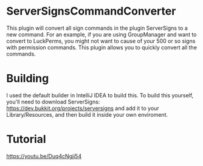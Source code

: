 # ServerSignsCommandConverter
This plugin will convert all sign commands in the plugin ServerSigns to a new command. For an example, if you are using GroupManager and want to convert to LuckPerms, you might not want to cause of your 500 or so signs with permission commands. This plugin allows you to quickly convert all the commands.

# Building
I used the default builder in IntelliJ IDEA to build this. To build this yourself, you'll need to download ServerSigns: https://dev.bukkit.org/projects/serversigns and add it to your Library/Resources, and then build it inside your own enviroment.

# Tutorial
https://youtu.be/Duq4cNgjj54
